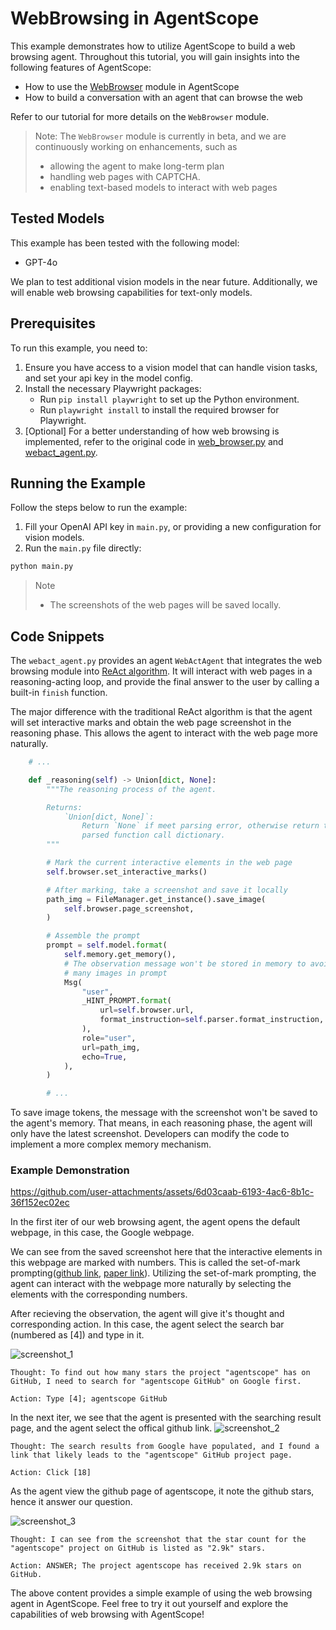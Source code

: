 # WebBrowsing in AgentScope

This example demonstrates how to utilize AgentScope to build a web browsing agent. Throughout this tutorial, you will gain insights into the following features of AgentScope:

- How to use the [WebBrowser](https://github.com/modelscope/agentscope/blob/main/src/agentscope/service/browser/web_browser.py) module in AgentScope
- How to build a conversation with an agent that can browse the web

Refer to our tutorial for more details on the `WebBrowser` module.

> Note: The `WebBrowser` module is currently in beta, and we are continuously working on enhancements, such as
> - allowing the agent to make long-term plan
> - handling web pages with CAPTCHA.
> - enabling text-based models to interact with web pages

## Tested Models

This example has been tested with the following model:
- GPT-4o

We plan to test additional vision models in the near future. Additionally, we will enable web browsing capabilities for text-only models.

## Prerequisites

To run this example, you need to:

1. Ensure you have access to a vision model that can handle vision tasks, and set your api key in the model config.
2. Install the necessary Playwright packages:
    - Run `pip install playwright` to set up the Python environment.
    - Run `playwright install` to install the required browser for Playwright.
3. [Optional] For a better understanding of how web browsing is implemented, refer to the original code in [web_browser.py](https://github.com/modelscope/agentscope/blob/main/src/agentscope/service/browser/web_browser.py) and [webact_agent.py](https://github.com/modelscope/agentscope/blob/main/examples/conversation_with_web_browser_agent/webact_agent.py).

## Running the Example

Follow the steps below to run the example:
1. Fill your OpenAI API key in `main.py`, or providing a new configuration for vision models.
2. Run the `main.py` file directly:
```bash
python main.py
```

> Note
> - The screenshots of the web pages will be saved locally.

## Code Snippets

The `webact_agent.py` provides an agent `WebActAgent` that integrates the web browsing module into [ReAct algorithm](https://arxiv.org/abs/2210.03629).
It will interact with web pages in a reasoning-acting loop, and provide the final answer to the user by calling a built-in `finish` function.

The major difference with the traditional ReAct algorithm is that the agent will set interactive marks and obtain the web page screenshot in the reasoning phase.
This allows the agent to interact with the web page more naturally.

```python
    # ...

    def _reasoning(self) -> Union[dict, None]:
        """The reasoning process of the agent.

        Returns:
            `Union[dict, None]`:
                Return `None` if meet parsing error, otherwise return the
                parsed function call dictionary.
        """

        # Mark the current interactive elements in the web page
        self.browser.set_interactive_marks()

        # After marking, take a screenshot and save it locally
        path_img = FileManager.get_instance().save_image(
            self.browser.page_screenshot,
        )

        # Assemble the prompt
        prompt = self.model.format(
            self.memory.get_memory(),
            # The observation message won't be stored in memory to avoid too
            # many images in prompt
            Msg(
                "user",
                _HINT_PROMPT.format(
                    url=self.browser.url,
                    format_instruction=self.parser.format_instruction,
                ),
                role="user",
                url=path_img,
                echo=True,
            ),
        )

        # ...
```

To save image tokens, the message with the screenshot won't be saved to the agent's memory.
That means, in each reasoning phase, the agent will only have the latest screenshot.
Developers can modify the code to implement a more complex memory mechanism.

### Example Demonstration


https://github.com/user-attachments/assets/6d03caab-6193-4ac6-8b1c-36f152ec02ec


In the first iter of our web browsing agent, the agent opens the default webpage, in this case, the Google webpage.

We can see from the saved screenshot here that the interactive elements in this webpage are marked with numbers. This is called the set-of-mark prompting([github link](https://github.com/microsoft/SoM), [paper link](https://arxiv.org/abs/2310.11441)). Utilizing the set-of-mark prompting, the agent can interact with the webpage more naturally by selecting the elements with the corresponding numbers.

After recieving the observation, the agent will give it's thought and corresponding action.
In this case, the agent select the search bar (numbered as [4]) and type in it.

![screenshot_1](https://github.com/garyzhang99/agentscope/assets/46197280/9de208b8-4ef4-4b4f-9328-2f7bb500fcb2)


```
Thought: To find out how many stars the project "agentscope" has on GitHub, I need to search for "agentscope GitHub" on Google first.

Action: Type [4]; agentscope GitHub
```


In the next iter, we see that the agent is presented with the searching result page, and the agent select the offical github link.
![screenshot_2](https://github.com/garyzhang99/agentscope/assets/46197280/9b6708c6-eced-4d8b-8ebe-cdbd197b40ea)

```
Thought: The search results from Google have populated, and I found a link that likely leads to the "agentscope" GitHub project page.

Action: Click [18]
```

As the agent view the github page of agentscope, it note the github stars, hence it answer our question.

![screenshot_3](https://github.com/garyzhang99/agentscope/assets/46197280/5cad5472-b45b-4ef3-a8fa-324d5a20073a)


```
Thought: I can see from the screenshot that the star count for the "agentscope" project on GitHub is listed as "2.9k" stars.

Action: ANSWER; The project agentscope has received 2.9k stars on GitHub.
```

The above content provides a simple example of using the web browsing agent in AgentScope. Feel free to try it out yourself and explore the capabilities of web browsing with AgentScope!

